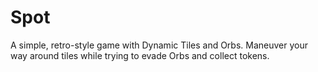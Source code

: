 # Spot

A simple, retro-style game with Dynamic Tiles and Orbs. Maneuver your way around tiles while trying to evade Orbs and collect tokens.
